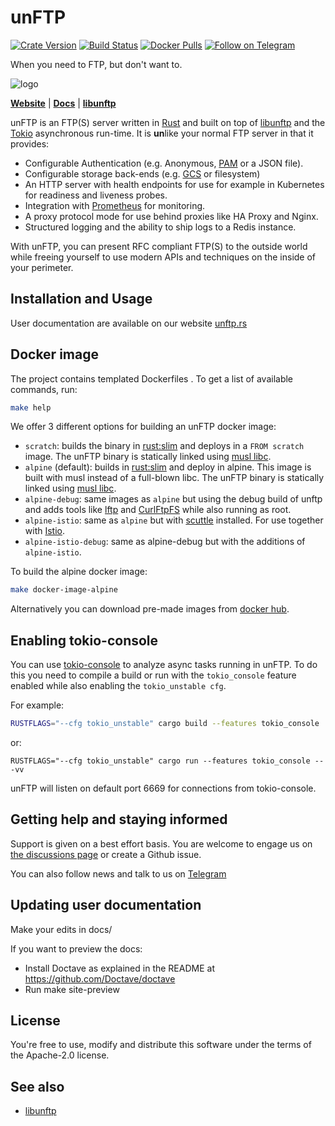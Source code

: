 # unFTP

[![Crate Version](https://img.shields.io/crates/v/unftp.svg)](https://crates.io/crates/unftp)
[![Build Status](https://github.com/bolcom/unFTP/workflows/build/badge.svg?branch=master)](https://github.com/bolcom/unFTP/actions)
[![Docker Pulls](https://img.shields.io/docker/pulls/bolcom/unftp.svg?maxAge=2592000?style=plastic)](https://hub.docker.com/r/bolcom/unftp/)
[![Follow on Telegram](https://img.shields.io/badge/follow%20on-Telegram-brightgreen.svg)](https://t.me/unftp)

When you need to FTP, but don't want to.

![logo](logo.png)

[**Website**](https://unftp.rs) | [**Docs**](https://unftp.rs/server) | [**libunftp**](https://github.com/bolcom/libunftp)

unFTP is an FTP(S) server written in [Rust](https://www.rust-lang.org) and built on top of [libunftp](https://github.com/bolcom/libunftp) and the [Tokio](https://tokio.rs) asynchronous run-time. It is **un**like your normal FTP server in that it provides:

- Configurable Authentication (e.g. Anonymous, [PAM](https://en.wikipedia.org/wiki/Linux_PAM) or a JSON file).
- Configurable storage back-ends (e.g. [GCS](https://cloud.google.com/storage/) or filesystem)
- An HTTP server with health endpoints for use for example in Kubernetes for readiness and liveness probes.
- Integration with [Prometheus](https://prometheus.io) for monitoring.
- A proxy protocol mode for use behind proxies like HA Proxy and Nginx.
- Structured logging and the ability to ship logs to a Redis instance.

With unFTP, you can present RFC compliant FTP(S) to the outside world while freeing yourself to use modern APIs and 
techniques on the inside of your perimeter.

## Installation and Usage

User documentation are available on our website [unftp.rs](https://unftp.rs)

## Docker image

The project contains templated Dockerfiles . To get a list of available commands, run:

```sh
make help
```

We offer 3 different options for building an unFTP docker image:

- `scratch`: builds the binary in [rust:slim](https://hub.docker.com/_/rust) and deploys in a `FROM scratch` image. The unFTP binary is statically linked using [musl libc](https://www.musl-libc.org/).
- `alpine` (default): builds in [rust:slim](https://hub.docker.com/_/rust) and deploy in alpine. This image is built with musl instead of a full-blown libc. The unFTP binary is statically linked using [musl libc](https://www.musl-libc.org/).
- `alpine-debug`: same images as `alpine` but using the debug build of unftp and adds tools like [lftp](https://lftp.yar.ru/) and [CurlFtpFS](http://curlftpfs.sourceforge.net/) while also running as root.
- `alpine-istio`: same as `alpine` but with [scuttle](https://github.com/redboxllc/scuttle) installed. For use together with [Istio](https://istio.io/).
- `alpine-istio-debug`: same as alpine-debug but with the additions of `alpine-istio`.  

To build the alpine docker image:

```sh
make docker-image-alpine
```

Alternatively you can download pre-made images from [docker hub](https://hub.docker.com/r/bolcom/unftp/tags). 

## Enabling tokio-console

You can use [tokio-console](https://github.com/tokio-rs/console) to analyze async tasks running in unFTP. To do this you 
need to compile a build or run with the `tokio_console` feature enabled while also enabling the `tokio_unstable cfg`. 

For example:

```sh
RUSTFLAGS="--cfg tokio_unstable" cargo build --features tokio_console
```

or:

```shell
RUSTFLAGS="--cfg tokio_unstable" cargo run --features tokio_console -- -vv
```

unFTP will listen on default port 6669 for connections from tokio-console.

## Getting help and staying informed

Support is given on a best effort basis. You are welcome to engage us on [the discussions page](https://github.com/bolcom/unftp/discussions)
or create a Github issue.

You can also follow news and talk to us on [Telegram](https://t.me/unftp) 

## Updating user documentation

Make your edits in docs/

If you want to preview the docs:

- Install Doctave as explained in the README at https://github.com/Doctave/doctave
- Run make site-preview

## License

You're free to use, modify and distribute this software under the terms of the Apache-2.0 license.

## See also

- [libunftp](https://github.com/bolcom/libunftp)
